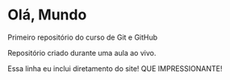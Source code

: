 # Olá, Mundo
 Primeiro repositório do curso de Git e GitHub

 Repositório criado durante uma aula ao vivo.
 
 Essa linha eu inclui diretamento do site! QUE IMPRESSIONANTE!
